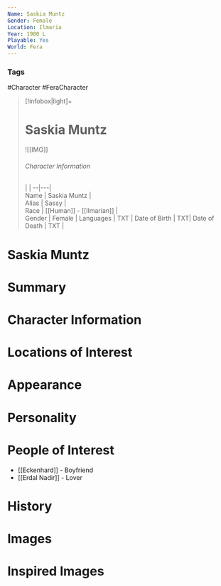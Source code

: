 ```yaml
---
Name: Saskia Muntz
Gender: Female
Location: Ilmaria
Year: 1900 L
Playable: Yes
World: Fera
---
```


### Tags
#Character #FeraCharacter 

> [!infobox|light]+  
> # Saskia Muntz  
> ![[IMG]]  
> ###### Character Information
>  |   |
> --|---|  
> Name | Saskia Muntz |  
> Alias | Sassy |  
> Race | [[Human]] - [[Ilmarian]] |  
> Gender | Female |
> Languages | TXT |
> Date of Birth | TXT|
> Date of Death | TXT |

# Saskia Muntz


# Summary

# Character Information

# Locations of Interest

# Appearance

# Personality

# People of Interest
- [[Eckenhard]] - Boyfriend
- [[Erdal Nadir]] - Lover

# History

# Images

# Inspired Images
